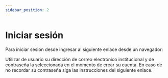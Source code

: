 ```yaml
---
sidebar_position: 2
---
```


# Iniciar sesión
Para iniciar sesión desde ingresar al siguiente enlace desde un navegador:

Utilizar de usuario su dirección de correo electrónico institucional y de contraseña la seleccionada en el momento de crear su cuenta. En caso de no recordar su contraseña siga las instrucciones del siguiente enlace.
